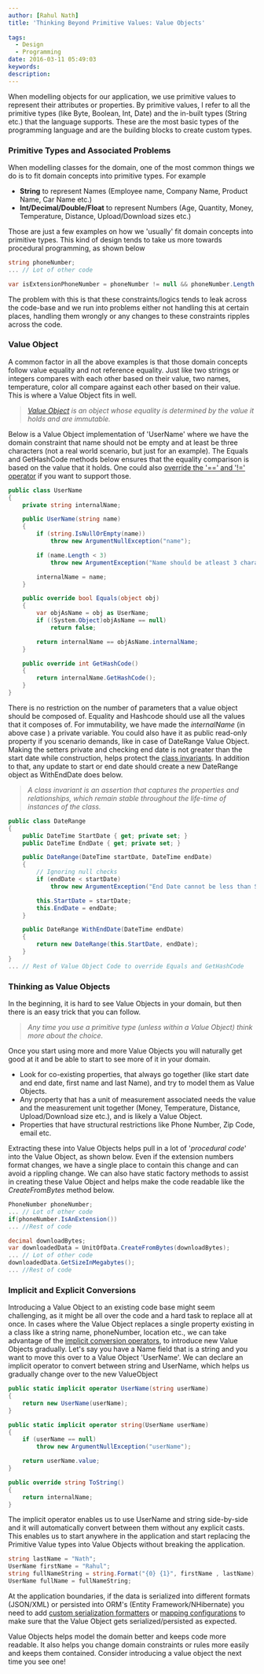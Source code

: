 ```yaml
---
author: [Rahul Nath]
title: 'Thinking Beyond Primitive Values: Value Objects'
  
tags:
  - Design
  - Programming
date: 2016-03-11 05:49:03
keywords:
description:
---
```


When modelling objects for our application, we use primitive values to represent their attributes or properties. By primitive values, I refer to all the primitive types (like Byte, Boolean, Int, Date) and the in-built types (String etc.) that the language supports. These are the most basic types of the programming language and are the building blocks to create custom types.

### Primitive Types and Associated Problems

When modelling classes for the domain, one of the most common things we do is to fit domain concepts into primitive types. For example

- **String** to represent Names (Employee name, Company Name, Product Name, Car Name etc.)
- **Int/Decimal/Double/Float** to represent Numbers (Age, Quantity, Money, Temperature, Distance, Upload/Download sizes etc.)

Those are just a few examples on how we 'usually' fit domain concepts into primitive types. This kind of design tends to take us more towards procedural programming, as shown below

```csharp
string phoneNumber;
... // Lot of other code

var isExtensionPhoneNumber = phoneNumber != null && phoneNumber.Length <=5;
```

The problem with this is that these constraints/logics tends to leak across the code-base and we run into problems either not handling this at certain places, handling them wrongly or any changes to these constraints ripples across the code.

### Value Object

A common factor in all the above examples is that those domain concepts follow value equality and not reference equality. Just like two strings or integers compares with each other based on their value, two names, temperature, color all compare against each other based on their value. This is where a Value Object fits in well.

> _[Value Object](http://martinfowler.com/bliki/ValueObject.html) is an object whose equality is determined by the value it holds and are immutable._

Below is a Value Object implementation of 'UserName' where we have the domain constraint that name should not be empty and at least be three characters (not a real world scenario, but just for an example). The Equals and GetHashCode methods below ensures that the equality comparison is based on the value that it holds. One could also [override the '==' and '!=' operator](<https://msdn.microsoft.com/en-au/library/ms173147(v=vs.80).aspx>) if you want to support those.

```csharp
public class UserName
{
	private string internalName;

	public UserName(string name)
	{
		if (string.IsNullOrEmpty(name))
			throw new ArgumentNullException("name");

		if (name.Length < 3)
			throw new ArgumentException("Name should be atleast 3 characters long", "name");

		internalName = name;
	}

	public override bool Equals(object obj)
	{
		var objAsName = obj as UserName;
		if ((System.Object)objAsName == null)
			return false;

		return internalName == objAsName.internalName;
	}

	public override int GetHashCode()
	{
		return internalName.GetHashCode();
	}
}
```

There is no restriction on the number of parameters that a value object should be composed of. Equality and Hashcode should use all the values that it composes of. For immutability, we have made the _internalName_ (in above case ) a private variable. You could also have it as public read-only property if you scenario demands, like in case of DateRange Value Object. Making the setters private and checking end date is not greater than the start date while construction, helps protect the [class invariants](http://people.cs.aau.dk/~normark/oop-csharp/html/notes/contracts_themes-class-inv-sect.html). In addition to that, any update to start or end date should create a new DateRange object as WithEndDate does below.

> _A class invariant is an assertion that captures the properties and relationships, which remain stable throughout the life-time of instances of the class._

```csharp
public class DateRange
{
    public DateTime StartDate { get; private set; }
    public DateTime EndDate { get; private set; }

    public DateRange(DateTime startDate, DateTime endDate)
    {
        // Ignoring null checks
        if (endDate < startDate)
            throw new ArgumentException("End Date cannot be less than Start Date");

        this.StartDate = startDate;
        this.EndDate = endDate;
    }

    public DateRange WithEndDate(DateTime endDate)
    {
        return new DateRange(this.StartDate, endDate);
    }
}
... // Rest of Value Object Code to override Equals and GetHashCode
```

### Thinking as Value Objects

In the beginning, it is hard to see Value Objects in your domain, but then there is an easy trick that you can follow.

> _Any time you use a primitive type (unless within a Value Object) think more about the choice._

Once you start using more and more Value Objects you will naturally get good at it and be able to start to see more of it in your domain.

- Look for co-existing properties, that always go together (like start date and end date, first name and last Name), and try to model them as Value Objects.
- Any property that has a unit of measurement associated needs the value and the measurement unit together (Money, Temperature, Distance, Upload/Download size etc.), and is likely a Value Object.
- Properties that have structural restrictions like Phone Number, Zip Code, email etc.

Extracting these into Value Objects helps pull in a lot of '_procedural code_' into the Value Object, as shown below. Even if the extension numbers format changes, we have a single place to contain this change and can avoid a rippling change. We can also have static factory methods to assist in creating these Value Object and helps make the code readable like the _CreateFromBytes_ method below.

```csharp
PhoneNumber phoneNumber;
... // Lot of other code
if(phoneNumber.IsAnExtension())
... //Rest of code

decimal downloadBytes;
var downloadedData = UnitOfData.CreateFromBytes(downloadBytes);
... // Lot of other code
downloadedData.GetSizeInMegabytes();
... //Rest of code
```

### Implicit and Explicit Conversions

Introducing a Value Object to an existing code base might seem challenging, as it might be all over the code and a hard task to replace all at once. In cases where the Value Object replaces a single property existing in a class like a string name, phoneNumber, location etc., we can take advantage of the [implicit conversion operators](https://msdn.microsoft.com/en-us/library/z5z9kes2.aspx), to introduce new Value Objects gradually. Let's say you have a Name field that is a string and you want to move this over to a Value Object 'UserName'. We can declare an implicit operator to convert between string and UserName, which helps us gradually change over to the new ValueObject

```csharp
public static implicit operator UserName(string userName)
{
    return new UserName(userName);
}

public static implicit operator string(UserName userName)
{
    if (userName == null)
        throw new ArgumentNullException("userName");

    return userName.value;
}

public override string ToString()
{
	return internalName;
}
```

The implicit operator enables us to use UserName and string side-by-side and it will automatically convert between them without any explicit casts. This enables us to start anywhere in the application and start replacing the Primitive Value types into Value Objects without breaking the application.

```csharp
string lastName = "Nath";
UserName firstName = "Rahul";
string fullNameString = string.Format("{0} {1}", firstName , lastName);
UserName fullName = fullNameString;
```

At the application boundaries, if the data is serialized into different formats (JSON/XML) or persisted into ORM's (Entity Framework/NHibernate) you need to add [custom serialization formatters](http://www.newtonsoft.com/json/help/html/T_Newtonsoft_Json_JsonConverter.htm) or [mapping configurations](https://msdn.microsoft.com/en-au/data/jj591617.aspx) to make sure that the Value Object gets serialized/persisted as expected.

Value Objects helps model the domain better and keeps code more readable. It also helps you change domain constraints or rules more easily and keeps them contained. Consider introducing a value object the next time you see one!
